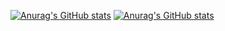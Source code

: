 [![Anurag's GitHub stats](https://github-readme-stats.vercel.app/api/pin/?username=BlandineLemaire&show_icons=true&theme=synthwave)](https://github.com/BlandineLemaire/github-readme-stats)
[![Anurag's GitHub stats](https://github-readme-stats.vercel.app/api/top-langs/pin/?username=BlandineLemaire&show_icons=true&theme=synthwave&layout=compact)](https://github.com/BlandineLemaire/github-readme-stats)

